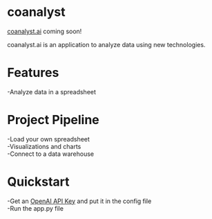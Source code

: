# coanalyst

<a href="http://www.coanalyst.ai">coanalyst.ai</a> coming soon!

<p>
coanalyst.ai is an application to analyze data using new technologies.
</p>

# Features

-Analyze data in a spreadsheet

# Project Pipeline

-Load your own spreadsheet<br>
-Visualizations and charts<br>
-Connect to a data warehouse

# Quickstart

-Get an <a href='https://platform.openai.com/account/api-keys'>OpenAI API Key</a> and put it in the config file<br>
-Run the app.py file
